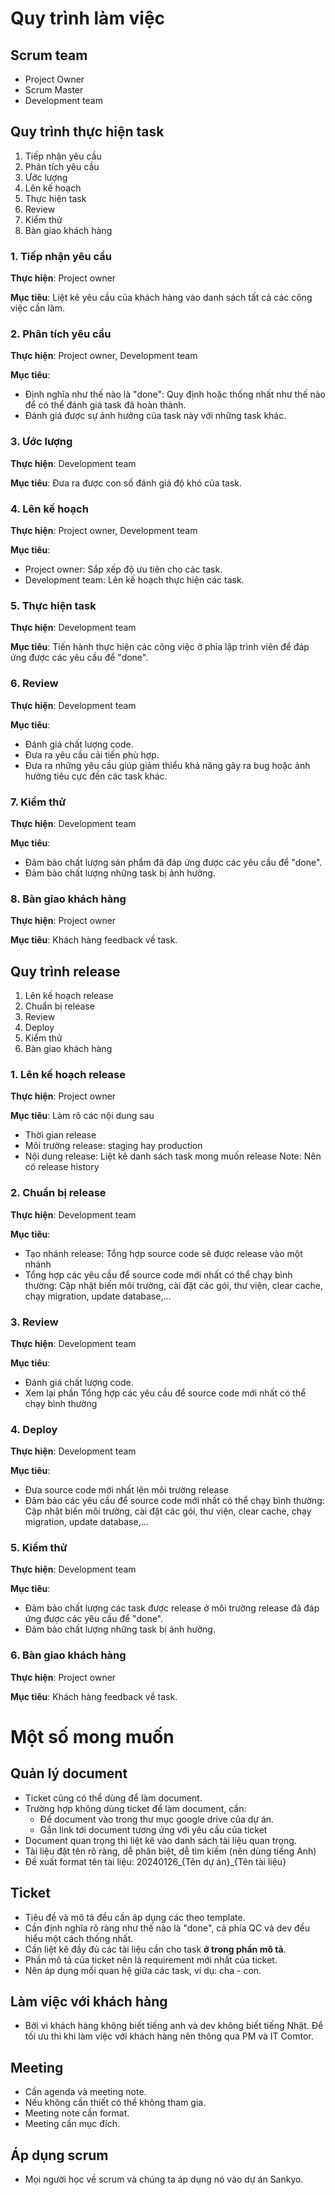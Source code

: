 # Quy trình làm việc

## Scrum team
- Project Owner
- Scrum Master
- Development team

## Quy trình thực hiện task

1. Tiếp nhận yêu cầu
2. Phân tích yêu cầu
3. Ước lượng
4. Lên kế hoạch
5. Thực hiện task
6. Review
7. Kiểm thử
8. Bàn giao khách hàng 

### 1. Tiếp nhận yêu cầu

**Thực hiện**: Project owner

**Mục tiêu**: Liệt kê yêu cầu của khách hàng vào danh sách tất cả các công việc cần làm.

### 2. Phân tích yêu cầu

**Thực hiện**: Project owner, Development team

**Mục tiêu**: 
- Định nghĩa như thế nào là "done": Quy định hoặc thống nhất như thế nào để có thể đánh giá task đã hoàn thành.
- Đánh giá được sự ảnh hưởng của task này với những task khác.

### 3. Ước lượng

**Thực hiện**: Development team

**Mục tiêu**: Đưa ra được con số đánh giá độ khó của task.

### 4. Lên kế hoạch

**Thực hiện**: Project owner, Development team

**Mục tiêu**: 
- Project owner: Sắp xếp độ ưu tiên cho các task.
- Development team: Lên kế hoạch thực hiện các task.

### 5. Thực hiện task

**Thực hiện**: Development team

**Mục tiêu**: Tiến hành thực hiện các công việc ở phía lập trình viên để đáp ứng được các yêu cầu để "done".

### 6. Review

**Thực hiện**: Development team

**Mục tiêu**: 
- Đánh giá chất lượng code.
- Đưa ra yêu cầu cải tiến phù hợp.
- Đưa ra những yêu cầu giúp giảm thiểu khả năng gây ra bug hoặc ảnh hưởng tiêu cực đến các task khác.

### 7. Kiểm thử

**Thực hiện**: Development team

**Mục tiêu**: 
- Đảm bảo chất lượng sản phẩm đã đáp ứng được các yêu cầu để "done".
- Đảm bảo chất lượng những task bị ảnh hưởng.

### 8. Bàn giao khách hàng 

**Thực hiện**: Project owner

**Mục tiêu**: Khách hàng feedback về task.

## Quy trình release 
1. Lên kế hoạch release
2. Chuẩn bị release
3. Review
4. Deploy
5. Kiểm thử
6. Bàn giao khách hàng 

### 1. Lên kế hoạch release

**Thực hiện**: Project owner

**Mục tiêu**:  Làm rõ các nội dung sau
- Thời gian release
- Môi trường release:  staging hay production
- Nội dung release: Liệt kê danh sách task mong muốn release
Note: Nên có release history

### 2. Chuẩn bị release

**Thực hiện**: Development team

**Mục tiêu**:  
- Tạo nhánh release: Tổng hợp source code sẽ được release vào một nhánh 
- Tổng hợp các yêu cầu để source code mới nhất có thể chạy bình thường: Cập nhật biến môi trường, cài đặt các gói, thư viện, clear cache, chạy migration, update database,...

### 3. Review

**Thực hiện**: Development team

**Mục tiêu**: 
- Đánh giá chất lượng code.
- Xem lại phần Tổng hợp các yêu cầu để source code mới nhất có thể chạy bình thường

### 4. Deploy

**Thực hiện**: Development team

**Mục tiêu**:  
- Đưa source code mới nhất lên môi trường release
- Đảm bảo các yêu cầu để source code mới nhất có thể chạy bình thường: Cập nhật biến môi trường, cài đặt các gói, thư viện, clear cache, chạy migration, update database,...

### 5. Kiểm thử

**Thực hiện**: Development team

**Mục tiêu**: 
- Đảm bảo chất lượng các task được release ở môi trường release đã đáp ứng được các yêu cầu để "done".
- Đảm bảo chất lượng những task bị ảnh hưởng.

### 6. Bàn giao khách hàng 

**Thực hiện**: Project owner

**Mục tiêu**: Khách hàng feedback về task.

# Một số mong muốn

## Quản lý document
- Ticket cũng có thể dùng để làm document.
- Trường hợp không dùng ticket để làm document, cần:
	- Để document vào trong thư mục google drive của dự án.
	- Gắn link tới document tương ứng với yêu cầu của ticket
- Document quan trọng thì liệt kê vào danh sách tài liệu quan trọng.
- Tài liệu đặt tên rõ ràng, dễ phân biệt, dễ tìm kiếm (nên dùng tiếng Anh)
- Đề xuất format tên tài liệu: 20240126_{Tên dự án}_{Tên tài liệu}

## Ticket
- Tiêu đề và mô tả đều cần áp dụng các theo template.
- Cần định nghĩa rõ ràng như thế nào là "done", cả phía QC và dev đều hiểu một cách thống nhất.
- Cần liệt kê đầy đủ các tài liệu cần cho task **ở trong phần mô tả**.
- Phần mô tả của ticket nên là requirement mới nhất của ticket.
- Nên áp dụng mối quan hệ giữa các task, ví dụ: cha - con.

## Làm việc với khách hàng
- Bởi vì khách hàng không biết tiếng anh và dev không biết tiếng Nhật. Để tối ưu thì khi làm việc với khách hàng nên thông qua PM và IT Comtor.

## Meeting
- Cần agenda và meeting note.
- Nếu không cần thiết có thể không tham gia.
- Meeting note cần format.
- Meeting cần mục đích.

## Áp dụng scrum
- Mọi người học về scrum và chúng ta áp dụng nó vào dự án Sankyo.
